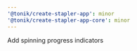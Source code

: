 ```yaml
---
'@tonik/create-stapler-app': minor
'@tonik/create-stapler-app-core': minor
---
```


Add spinning progress indicators

